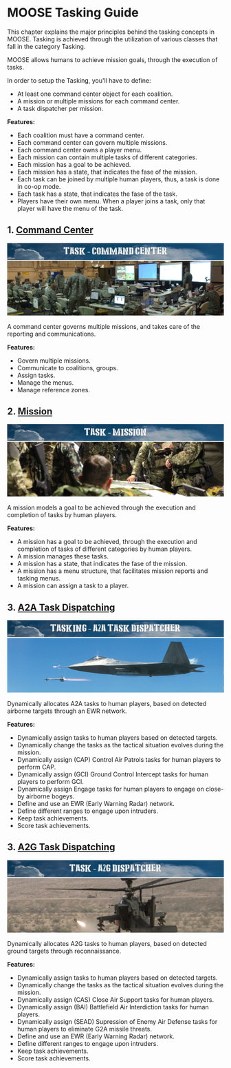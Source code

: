 # MOOSE Tasking Guide

This chapter explains the major principles behind the tasking concepts in MOOSE.
Tasking is achieved through the utilization of various classes that fall in the category Tasking.

MOOSE allows humans to achieve mission goals, through the execution of tasks.

In order to setup the Tasking, you'll have to define:

  - At least one command center object for each coalition.
  - A mission or multiple missions for each command center.
  - A task dispatcher per mission.

**Features:**

  * Each coalition must have a command center.
  * Each command center can govern multiple missions.
  * Each command center owns a player menu.
  * Each mission can contain multiple tasks of different categories.
  * Each mission has a goal to be achieved.
  * Each mission has a state, that indicates the fase of the mission.
  * Each task can be joined by multiple human players, thus, a task is done in co-op mode.
  * Each task has a state, that indicates the fase of the task.
  * Players have their own menu. When a player joins a task, only that player will have the menu of the task.


## 1. [**Command Center**](Documentation/Tasking.CommandCenter.html)

![Tasking Command Center](Images\Task_Command_Center.JPG)

A command center governs multiple missions, and takes care of the reporting and communications.

**Features:**

  * Govern multiple missions.
  * Communicate to coalitions, groups.
  * Assign tasks.
  * Manage the menus.
  * Manage reference zones.


## 2. [**Mission**](Documentation/Tasking.Mission.html)

![Tasking Command Center](Images\Task_Mission.JPG)

A mission models a goal to be achieved through the execution and completion of tasks by human players.

**Features:**

  * A mission has a goal to be achieved, through the execution and completion of tasks of different categories by human players.
  * A mission manages these tasks.
  * A mission has a state, that indicates the fase of the mission.
  * A mission has a menu structure, that facilitates mission reports and tasking menus.
  * A mission can assign a task to a player.


## 3. [**A2A Task Dispatching**](Documentation/Tasking.Task_A2A_Dispatcher.html)

![Tasking A2A Dispatching](Images\Task_A2A_Dispatcher.JPG)

Dynamically allocates A2A tasks to human players, based on detected airborne targets through an EWR network.

**Features:**
 
  * Dynamically assign tasks to human players based on detected targets.
  * Dynamically change the tasks as the tactical situation evolves during the mission.
  * Dynamically assign (CAP) Control Air Patrols tasks for human players to perform CAP.
  * Dynamically assign (GCI) Ground Control Intercept tasks for human players to perform GCI.
  * Dynamically assign Engage tasks for human players to engage on close-by airborne bogeys.
  * Define and use an EWR (Early Warning Radar) network.
  * Define different ranges to engage upon intruders.
  * Keep task achievements.
  * Score task achievements.


## 3. [**A2G Task Dispatching**](Documentation/Tasking.Task_A2G_Dispatcher.html)

![Tasking A2G Dispatching](Images\Task_A2G_Dispatcher.JPG)

Dynamically allocates A2G tasks to human players, based on detected ground targets through reconnaissance.

**Features:**
 
  * Dynamically assign tasks to human players based on detected targets.
  * Dynamically change the tasks as the tactical situation evolves during the mission.
  * Dynamically assign (CAS) Close Air Support tasks for human players.
  * Dynamically assign (BAI) Battlefield Air Interdiction tasks for human players.
  * Dynamically assign (SEAD) Supression of Enemy Air Defense tasks for human players to eliminate G2A missile threats.
  * Define and use an EWR (Early Warning Radar) network.
  * Define different ranges to engage upon intruders.
  * Keep task achievements.
  * Score task achievements.


